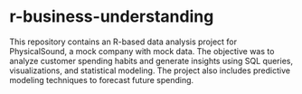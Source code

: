 # r-business-understanding
This repository contains an R-based data analysis project for PhysicalSound, a mock company with mock data. The objective was to analyze customer spending habits and generate insights using SQL queries, visualizations, and statistical modeling. The project also includes predictive modeling techniques to forecast future spending.
